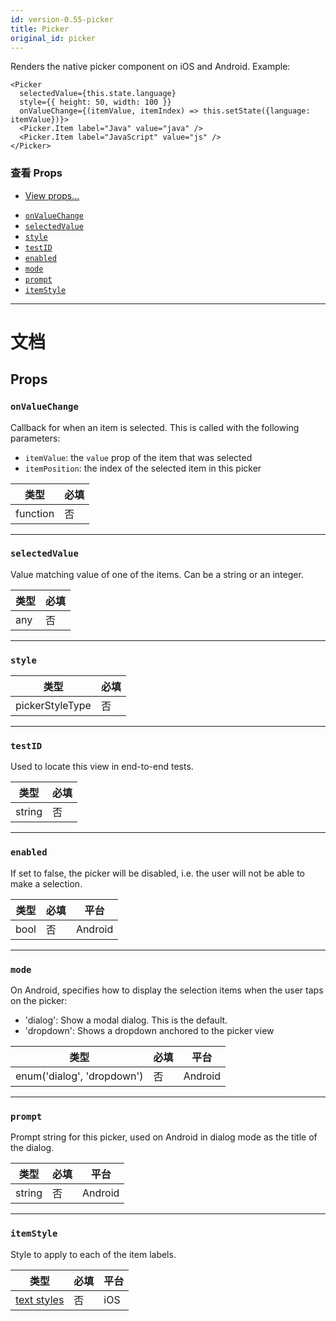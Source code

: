 ```yaml
---
id: version-0.55-picker
title: Picker
original_id: picker
---
```


Renders the native picker component on iOS and Android. Example:

    <Picker
      selectedValue={this.state.language}
      style={{ height: 50, width: 100 }}
      onValueChange={(itemValue, itemIndex) => this.setState({language: itemValue})}>
      <Picker.Item label="Java" value="java" />
      <Picker.Item label="JavaScript" value="js" />
    </Picker>

### 查看 Props

* [View props...](view.md#props)

- [`onValueChange`](picker.md#onvaluechange)
- [`selectedValue`](picker.md#selectedvalue)
- [`style`](picker.md#style)
- [`testID`](picker.md#testid)
- [`enabled`](picker.md#enabled)
- [`mode`](picker.md#mode)
- [`prompt`](picker.md#prompt)
- [`itemStyle`](picker.md#itemstyle)

---

# 文档

## Props

### `onValueChange`

Callback for when an item is selected. This is called with the following parameters:

* `itemValue`: the `value` prop of the item that was selected
* `itemPosition`: the index of the selected item in this picker

| 类型     | 必填 |
| -------- | ---- |
| function | 否   |

---

### `selectedValue`

Value matching value of one of the items. Can be a string or an integer.

| 类型 | 必填 |
| ---- | ---- |
| any  | 否   |

---

### `style`

| 类型            | 必填 |
| --------------- | ---- |
| pickerStyleType | 否   |

---

### `testID`

Used to locate this view in end-to-end tests.

| 类型   | 必填 |
| ------ | ---- |
| string | 否   |

---

### `enabled`

If set to false, the picker will be disabled, i.e. the user will not be able to make a selection.

| 类型 | 必填 | 平台    |
| ---- | ---- | ------- |
| bool | 否   | Android |

---

### `mode`

On Android, specifies how to display the selection items when the user taps on the picker:

* 'dialog': Show a modal dialog. This is the default.
* 'dropdown': Shows a dropdown anchored to the picker view

| 类型                       | 必填 | 平台    |
| -------------------------- | ---- | ------- |
| enum('dialog', 'dropdown') | 否   | Android |

---

### `prompt`

Prompt string for this picker, used on Android in dialog mode as the title of the dialog.

| 类型   | 必填 | 平台    |
| ------ | ---- | ------- |
| string | 否   | Android |

---

### `itemStyle`

Style to apply to each of the item labels.

| 类型                               | 必填 | 平台 |
| ---------------------------------- | ---- | ---- |
| [text styles](text-style-props.md) | 否   | iOS  |
